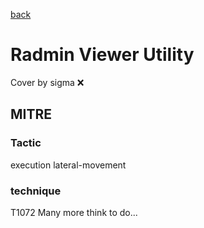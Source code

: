 [back](../index.md)
# Radmin Viewer Utility
Cover by sigma :x: 
## MITRE
### Tactic
execution
lateral-movement
### technique
T1072
Many more think to do...